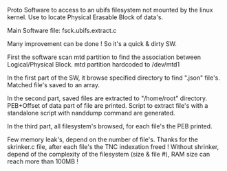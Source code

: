Proto Software to access to an ubifs filesystem not mounted by the linux kernel.
Use to locate Physical Erasable Block of data's.

Main Software file: fsck.ubifs.extract.c

Many improvement can be done ! So it's a quick & dirty SW.

First the software scan mtd partition to find the association between Logical/Physical Block.
mtd partition hardcoded to /dev/mtd1

In the first part of the SW, it browse specified directory to find ".json" file's.
Matched file's saved to an array.

In the second part, saved files are extracted to "/home/root" directory.
PEB+Offset of data part of file are printed.
Script to extract file's with a standalone script with nanddump command are generated.

In the third part, all filesystem's browsed, for each file's the PEB printed.

Few memory leak's, depend on the number of file's.
Thanks for the skrinker.c file, after each file's the TNC indexation freed !
Without shrinker, depend of the complexity of the filesystem (size & file #), RAM size can reach more than 100MB !
